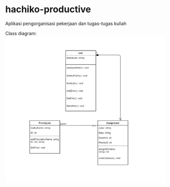 # hachiko-productive
Aplikasi pengorganisasi pekerjaan dan tugas-tugas kuliah

Class diagram:
<img
src= ./classdiagram.png
/>
